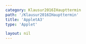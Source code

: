 ```yaml
---
category: Klausur2016IHaupttermin
path: '/Klausur2016IHaupttermin'
title: 'AppletA3'
type: 'Applet'

layout: nil
---
```

<link type="text/css" href="https://cdnjs.cloudflare.com/ajax/libs/jsxgraph/0.99.6/jsxgraph.css"><link rel="stylesheet" type="text/css" href="{{ site.jsxurl }}/jsxgraph.css" />
<div id="JXG1e7c4657-9bfe-4760-98ec-967a084ad2c4" class="jxgbox" style="width:500px; height:500px">
<script type="text/javascript">
    (function() {

    (function() {
//board
var board = JXG.JSXGraph.initBoard('1e7c4657-9bfe-4760-98ec-967a084ad2c4', {
                boundingbox: [-4, 4, 4, -4],
                showFullscreen: true, axis: false
                
            });  
//points
var M = board.create('point', [0,0], {name: 'M', fixed: true, size:2, label:{fontsize:15}});
var A = board.create('point', [-3, 0], {name: 'A', fixed:true, size:2, label:{fontsize:15}});
var B = board.create('point', [3,0], {name: 'B', fixed: true, size:2, label:{fontsize:15}});


//semicircle does not work with 'glider'
var graph = board.create('curve', 
                         [function(t){ return 3*Math.sin(t);},
                          function(t){ return 3*Math.cos(t);},
                          - Math.PI / 2,  Math.PI /2]
                    );

//more points
var C = board.create('glider', [-1, 3, graph], {name: 'C', fixed: false, color:'orange', size:2, label:{fontsize:15}});
var D = board.create('point', [function(){ return C.X();}, function() { return 0;}], {name: 'D', color:'green', size:2, label:{fontsize:15, offset:[10, -15]}});

//segments
var AB = board.create('segment', [A, B], {fixed:  true, color:'red'});
var AC = board.create('segment', [A, C], {fixed: true, color:'green'});
var CD = board.create('segment', [C, D], {fixed: true, color:'green'});
var BC = board.create('segment', [B, C], {fixed: true, color:'green'});


//angles
var angle = board.create('angle', [D, A, C], {label:{fontsize:18}, radius:1});
var right_angle = board.create('angle', [B, D, C], {orthoType: 'sectordot', name:' '});
var gamma = board.create('angle', [A, C, B], {orthoType: 'sectordot', name:'&gamma;', label:{fontsize:15}, radius:1});


//text
var temp = function(){ 
  atan = Math.atan(C.Y() / (C.X() + 3));
  return atan * 180 / Math.PI;
}

var lHypo1 = board.create('text', [-1.5, -0.2, '6'], {fontsize:15});
var lHypo2 = board.create('text', [1.5, -0.2, '6'], {fontsize:15});

var alpha = board.create('text',[-1,-1,function(){return "&alpha; = " +JXG.toFixed(temp(), 2) + ' °';}], {fixed: true, color:'green', fontsize:18});

var area = board.create('text',[-1,-1.5,function(){return "V(" + JXG.toFixed((angle.Value() * 180 / Math.PI),2) + '°) = ' +JXG.toFixed(72*Math.PI * Math.cos(angle.Value()) * Math.cos(angle.Value()) * Math.sin(angle.Value()) * Math.sin(angle.Value()) , 2) + ' cm^3';}], {fixed: true, fontsize:18});
board.create('text', [-3.5, 3.5, "HT I 2016 A3"], {fontsize:18, fixed:true});
})()


})()
  </script>
  </div>
